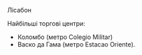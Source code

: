 Лісабон

Найбільші торгові центри:

- Коломбо (метро Colegio Militar)
- Васко да Гама (метро Estacao Oriente).